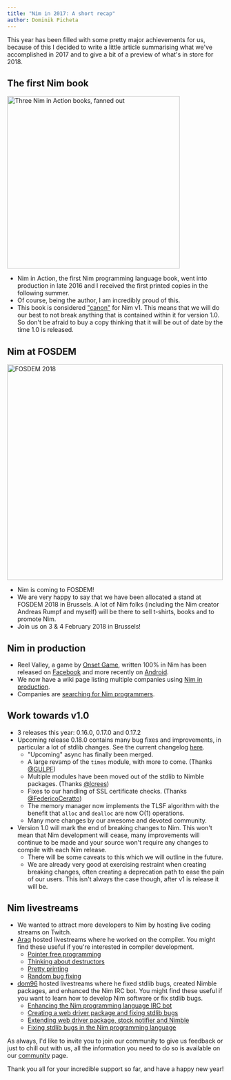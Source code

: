 ```yaml
---
title: "Nim in 2017: A short recap"
author: Dominik Picheta
---
```


This year has been filled with some pretty major achievements for us, because
of this I decided to write a little article summarising what we've accomplished
in 2017 and to give a bit of a preview of what's in store for 2018.

## The first Nim book

<div class="center">
  <a href="https://book.picheta.me/">
    <img src="https://pbs.twimg.com/media/DHI3ogxXsAAvrRE.jpg:large" alt="Three Nim in Action books, fanned out" width="400"/>
  </a>
</div>

* Nim in Action, the first Nim programming language book, went into production
  in late 2016 and I received the first printed copies in the following summer.
* Of course, being the author, I am incredibly proud of this.
* This book is considered ["canon"](https://en.wikipedia.org/wiki/Canon_(fiction))
  for Nim v1. This means that we will do our
  best to not break anything that is contained within it for version 1.0.
  So don't be
  afraid to buy a copy thinking that it will be out of date by the time 1.0
  is released.

## Nim at FOSDEM

<div class="center">
  <a href="https://fosdem.org/2018/stands/">
    <img src="https://fosdem.org/2018/support/promote/wide.png" alt="FOSDEM 2018" width="500"/>
  </a>
</div>

* Nim is coming to FOSDEM!
* We are very happy to say that we have been allocated a stand at FOSDEM 2018
  in Brussels. A lot of Nim folks (including the Nim creator Andreas Rumpf and
  myself) will be there to sell t-shirts, books and to promote Nim.
* Join us on 3 & 4 February 2018 in Brussels!

## Nim in production

* Reel Valley, a game by [Onset Game](https://onsetgame.com/), written 100%
  in Nim has been released on
  [Facebook](https://apps.facebook.com/reelvalley/?utm_source=nim_2017) and
  more recently on
  [Android](https://play.google.com/store/apps/details?id=com.onsetgame.reelvalley).
* We now have a wiki page listing multiple companies using
  [Nim in production](https://github.com/nim-lang/Nim/wiki/Companies-using-Nim).
* Companies are [searching for Nim programmers](https://forum.nim-lang.org/t/3402).

## Work towards v1.0

* 3 releases this year: 0.16.0, 0.17.0 and 0.17.2
* Upcoming release 0.18.0 contains many bug fixes and improvements, in particular
  a lot of stdlib changes.
  See the current changelog [here](https://github.com/nim-lang/Nim/blob/devel/changelog.md#v0180---ddmmyyyy).
  * "Upcoming" async has finally been merged.
  * A large revamp of the ``times`` module, with more to come.
    (Thanks [@GULPF](https://github.com/GULPF))
  * Multiple modules have been moved out of the stdlib to Nimble packages.
    (Thanks [@lcrees](https://github.com/lcrees/))
  * Fixes to our handling of SSL certificate checks.
    (Thanks [@FedericoCeratto](https://github.com/FedericoCeratto))
  * The memory manager now implements the TLSF algorithm with the benefit that
    ``alloc`` and ``dealloc`` are now O(1) operations.
  * Many more changes by our awesome and devoted community.
* Version 1.0 will mark the end of breaking changes to Nim.
  This won't mean that Nim development will cease, many improvements will
  continue to be made and your source won't require any changes to compile
  with each Nim release.
  * There will be some caveats to this which we will outline in the future.
  * We are already very good at exercising restraint when creating breaking
   changes, often creating a deprecation path to ease the pain of our users.
   This isn't always the case though, after v1 is release it will be.

## Nim livestreams

* We wanted to attract more developers to Nim by hosting live coding streams on Twitch.
* [Araq](https://go.twitch.tv/araq4k) hosted livestreams where he worked on the compiler. You might find
 these useful if you're interested in compiler development.
  * [Pointer free programming](https://www.youtube.com/watch?v=EC9zCXlvY2k)
  * [Thinking about destructors](https://www.youtube.com/watch?v=KNUDGZuqfQM)
  * [Pretty printing](https://www.youtube.com/watch?v=UV38gQfcb9c)
  * [Random bug fixing](https://www.youtube.com/watch?v=E2qlDKm_WzE)
* [dom96](https://go.twitch.tv/d0m96) hosted livestreams where he fixed stdlib bugs, created Nimble packages,
  and enhanced the Nim IRC bot. You might find these useful if you want to
  learn how to develop Nim software or fix stdlib bugs.
  * [Enhancing the Nim programming language IRC bot](https://www.youtube.com/watch?v=CkXZjjWD8EI)
  * [Creating a web driver package and fixing stdlib bugs](https://www.youtube.com/watch?v=583BwZ7uSro)
  * [Extending web driver package, stock notifier and Nimble](https://www.youtube.com/watch?v=UQ4RvUlXIDI)
  * [Fixing stdlib bugs in the Nim programming language](https://www.youtube.com/watch?v=RggcZEXZA-g)

As always, I'd like to invite
you to join our community to give us feedback or just to chill out with us,
all the information you need to do so is available on our
[community](https://nim-lang.org/community.html) page.

Thank you all for your incredible support so far, and have a happy new year!